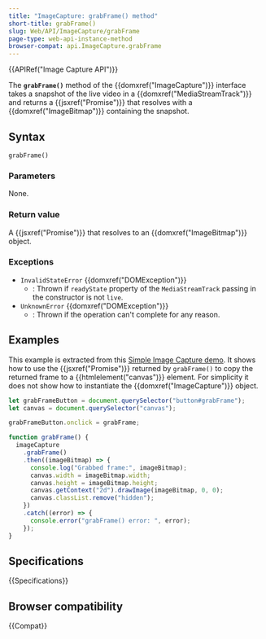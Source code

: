 ```yaml
---
title: "ImageCapture: grabFrame() method"
short-title: grabFrame()
slug: Web/API/ImageCapture/grabFrame
page-type: web-api-instance-method
browser-compat: api.ImageCapture.grabFrame
---
```


{{APIRef("Image Capture API")}}

The **`grabFrame()`** method of the
{{domxref("ImageCapture")}} interface takes a snapshot of the live video in a
{{domxref("MediaStreamTrack")}} and returns a {{jsxref("Promise")}} that resolves with
a {{domxref("ImageBitmap")}} containing the snapshot.

## Syntax

```js-nolint
grabFrame()
```

### Parameters

None.

### Return value

A {{jsxref("Promise")}} that resolves to an {{domxref("ImageBitmap")}} object.

### Exceptions

- `InvalidStateError` {{domxref("DOMException")}}
  - : Thrown if `readyState` property of the `MediaStreamTrack` passing in the constructor is not `live`.
- `UnknownError` {{domxref("DOMException")}}
  - : Thrown if the operation can't complete for any reason.

## Examples

This example is extracted from this [Simple Image Capture demo](https://simpl.info/imagecapture/). It shows how to use the {{jsxref("Promise")}} returned by
`grabFrame()` to copy the returned frame to a {{htmlelement("canvas")}}
element. For simplicity it does not show how to instantiate the
{{domxref("ImageCapture")}} object.

```js
let grabFrameButton = document.querySelector("button#grabFrame");
let canvas = document.querySelector("canvas");

grabFrameButton.onclick = grabFrame;

function grabFrame() {
  imageCapture
    .grabFrame()
    .then((imageBitmap) => {
      console.log("Grabbed frame:", imageBitmap);
      canvas.width = imageBitmap.width;
      canvas.height = imageBitmap.height;
      canvas.getContext("2d").drawImage(imageBitmap, 0, 0);
      canvas.classList.remove("hidden");
    })
    .catch((error) => {
      console.error("grabFrame() error: ", error);
    });
}
```

## Specifications

{{Specifications}}

## Browser compatibility

{{Compat}}
